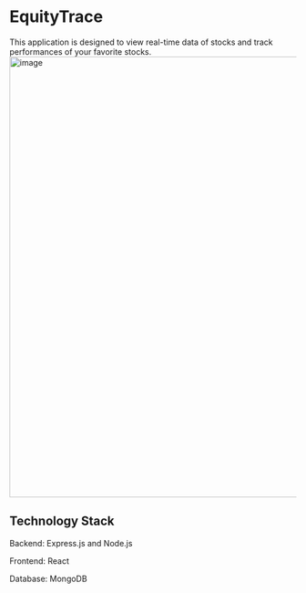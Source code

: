 # EquityTrace 
This application is designed to view real-time data of stocks and track performances of your favorite stocks.<br>
<img width="773" alt="image" src="https://github.com/XChen601/StockTrace/assets/72898664/afa398ac-2253-4b78-a61a-04e4e3f109fd">


## Technology Stack
Backend: Express.js and Node.js

Frontend: React

Database: MongoDB


